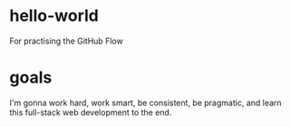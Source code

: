 # hello-world
For practising the GitHub Flow
# goals
I'm gonna work hard, work smart, be consistent, be pragmatic, and learn this full-stack web development to the end.

